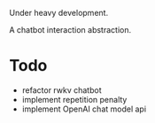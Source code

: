 Under heavy development.

A chatbot interaction abstraction.

# Todo
- refactor rwkv chatbot
- implement repetition penalty
- implement OpenAI chat model api
